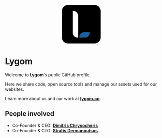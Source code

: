 <!-- markdownlint-disable MD033 MD041 -->
<div align="center">
  <img src="https://github.com/LygomCo/.github/blob/main/assets/logo-bg-rounded.png?raw=true" height="128">
</div>
<!-- markdownlint-enable MD033 -->

# Lygom

Welcome to **Lygom**'s public GitHub profile.

Here we share code, open source tools and manage our assets used for our websites.

Learn more about us and our work at [**lygom.co**](https://lygom.co).

## People involved

- Co-Founder & CEO: [**Dimitris Chrysocheris**](https://github.com/JimChr-R4GN4R)
- Co-Founder & CTO: [**Stratis Dermanoutsos**](https://github.com/Stratis-Dermanoutsos)
